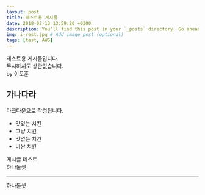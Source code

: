 ```yaml
---
layout: post
title: 테스트용 게시물
date: 2018-02-13 13:59:20 +0300
description: You’ll find this post in your `_posts` directory. Go ahead and edit it and re-build the site to see your changes. # Add post description (optional)
img: i-rest.jpg # Add image post (optional)
tags: [test, AWS]
---
```

테스트용 게시물입니다.<br>
무시하셔도 상관없습니다.<br>
by 이도훈

## 가나다라

마크다운으로 작성됩니다.

* 맛있는 치킨
* 그냥 치킨
* 맛없는 치킨
* 비싼 치킨

게시글 테스트<br>
하나둘셋<br>

---

하나둘셋
